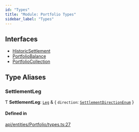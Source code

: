 ```yaml
---
id: "Types"
title: "Module: Portfolio Types"
sidebar_label: "Types"
---
```


## Interfaces

- [HistoricSettlement](../../../../../interfaces/API/Entities/Portfolio/Types/HistoricSettlement/HistoricSettlement.md)
- [PortfolioBalance](../../../../../interfaces/API/Entities/Portfolio/Types/PortfolioBalance/PortfolioBalance.md)
- [PortfolioCollection](../../../../../interfaces/API/Entities/Portfolio/Types/PortfolioCollection/PortfolioCollection.md)

## Type Aliases

### SettlementLeg

Ƭ **SettlementLeg**: [`Leg`](../../Instruction/Types/Types.md#leg) & \{ `direction`: [`SettlementDirectionEnum`](../../../../../enums/Types/SettlementDirectionEnum/SettlementDirectionEnum.md)  }

#### Defined in

[api/entities/Portfolio/types.ts:27](https://github.com/PolymeshAssociation/polymesh-sdk/blob/b55e63737/src/api/entities/Portfolio/types.ts#L27)
